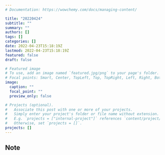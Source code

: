 ```yaml
---
# Documentation: https://wowchemy.com/docs/managing-content/

title: "20220424"
subtitle: ""
summary: ""
authors: []
tags: []
categories: []
date: 2022-04-23T15:18:19Z
lastmod: 2022-04-23T15:18:19Z
featured: false
draft: false

# Featured image
# To use, add an image named `featured.jpg/png` to your page's folder.
# Focal points: Smart, Center, TopLeft, Top, TopRight, Left, Right, BottomLeft, Bottom, BottomRight.
image:
  caption: ""
  focal_point: ""
  preview_only: false

# Projects (optional).
#   Associate this post with one or more of your projects.
#   Simply enter your project's folder or file name without extension.
#   E.g. `projects = ["internal-project"]` references `content/project/deep-learning/index.md`.
#   Otherwise, set `projects = []`.
projects: []
---
```


## Note

